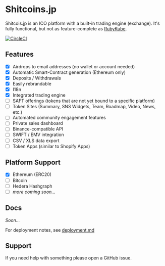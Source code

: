 # Shitcoins.jp

Shitcois.jp is an ICO platform with a built-in trading engine (exchange). It's fully functional, but not as feature-complete as [RubyKube](https://github.com/rubykube).

[![CircleCI](https://circleci.com/gh/djshitcoin/exchange/tree/develop.svg?style=svg&circle-token=15176affab554db9ab15e2c374994e82c7cc40a4)](https://circleci.com/gh/djshitcoin/exchange/tree/develop)

## Features

* [x] Airdrops to email addresses (no wallet or account needed)
* [x] Automatic Smart-Contract generation (Ethereum only)
* [x] Deposits / Withdrawals
* [x] Easily rebrandable
* [x] I18n
* [x] Integrated trading engine
* [ ] SAFT offerings (tokens that are not yet bound to a specific platform)
* [ ] Token Sites (Summary, SNS Widgets, Team, Roadmap, Video, News, etc.)
* [ ] Automated community engagement features
* [ ] Private sales dashboard
* [ ] Binance-compatible API
* [ ] SWIFT / EMV integration
* [ ] CSV / XLS data export
* [ ] Token Apps (similar to Shopify Apps)

## Platform Support

* [x] Ethereum (ERC20)
* [ ] Bitcoin
* [ ] Hedera Hashgraph
* [ ] _more coming soon..._

## Docs

_Soon..._

For deployment notes, see [deployment.md](https://github.com/djshitcoin/exchange/blob/develop/deployment.md)

## Support

If you need help with something please open a GitHub issue.

